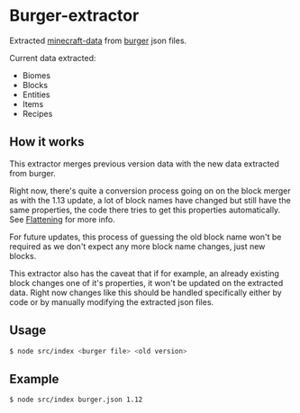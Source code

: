 # Burger-extractor

Extracted [minecraft-data](https://github.com/PrismarineJS/minecraft-data) from [burger](https://github.com/mcdevs/burger) json files.

Current data extracted:

- Biomes
- Blocks
- Entities
- Items
- Recipes

## How it works

This extractor merges previous version data with the new data extracted from burger.

Right now, there's quite a conversion process going on on the block merger as with the 1.13 update, a lot of block names have changed but still have the same properties, the code there tries to get this properties automatically. See [Flattening](https://minecraft.gamepedia.com/1.13/Flattening) for more info.

For future updates, this process of guessing the old block name won't be required as we don't expect any more block name changes, just new blocks.

This extractor also has the caveat that if for example, an already existing block changes one of it's properties, it won't be updated on the extracted data. Right now changes like this should be handled specifically either by code or by manually modifying the extracted json files.


## Usage

```bash
$ node src/index <burger file> <old version>
```

## Example

```bash
$ node src/index burger.json 1.12
```
